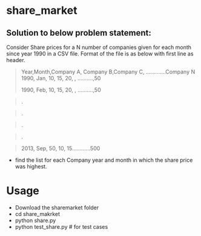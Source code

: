 share_market
============

Solution to below problem statement:
------------------------------------
Consider Share prices for a N number of companies given for each month since year 1990 in a CSV file. Format of the file is as below with first line as header.


>Year,Month,Company A, Company B,Company C, .............Company N
>1990, Jan, 10, 15, 20, , ..........,50
>
>1990, Feb, 10, 15, 20, , ..........,50

>.

>.

>.

>.

>2013, Sep, 50, 10, 15............500


- find the list for each Company year and month in which the share price was highest.


Usage
======

- Download the sharemarket folder
- cd share_makrket
- python share.py
- python test_share.py # for test cases
